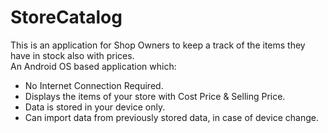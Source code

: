 # StoreCatalog
This is an application for Shop Owners to keep a track of the items they have in stock also with prices.\
An Android OS based application which:
  - No Internet Connection Required.
  - Displays the items of your store with Cost Price & Selling Price.
  - Data is stored in your device only.
  - Can import data from previously stored data, in case of device change.
